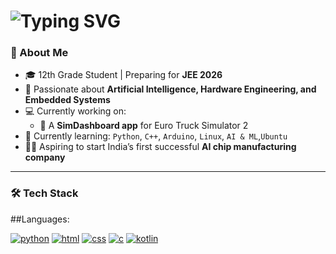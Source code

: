 
<h1 align=centre><img src="https://readme-typing-svg.demolab.com?font=Fira+Code&pause=1000&width=440&lines=Hello%20world!+I'm+%3CTushar-Gaichar%2F%3E++%F0%9F%92%BB" alt="Typing SVG"></h1>

### 🧠 About Me

- 🎓 12th Grade Student | Preparing for **JEE 2026**
- 🧠 Passionate about **Artificial Intelligence, Hardware Engineering, and Embedded Systems**
- 💻 Currently working on:
  - 🚛 A **SimDashboard app** for Euro Truck Simulator 2
- 🌱 Currently learning: `Python`, `C++`, `Arduino`, `Linux`, `AI & ML`,`Ubuntu`
- 🧑‍🔬 Aspiring to start India’s first successful **AI chip manufacturing company**

---

### 🛠️ Tech Stack
##Languages:

[![python](https://img.shields.io/badge/Python-3776AB?style=for-the-badge&logo=python&logoColor=white)](https://github.com/python)
[![html](https://img.shields.io/badge/HTML5-E34F26?style=for-the-badge&logo=html5&logoColor=white)](https://developer.mozilla.org/en-US/docs/Web/HTML)
[![css](https://img.shields.io/badge/CSS3-1572B6?style=for-the-badge&logo=css3&logoColor=white)](https://developer.mozilla.org/en-US/docs/Web/CSS)
[![c](https://img.shields.io/badge/C-00599C?style=for-the-badge&logo=c&logoColor=white)](https://en.cppreference.com/w/c)
[![kotlin](https://img.shields.io/badge/Kotlin-0095D5?style=for-the-badge&logo=kotlin&logoColor=white)](https://kotlinlang.org/)


